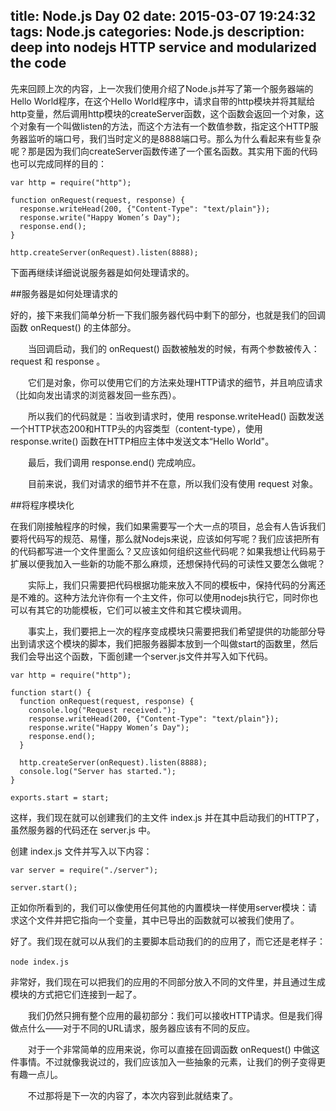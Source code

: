 title: Node.js Day 02
date: 2015-03-07 19:24:32
tags: Node.js
categories: Node.js
description: deep into nodejs HTTP service and modularized the code
---

先来回顾上次的内容，上一次我们使用介绍了Node.js并写了第一个服务器端的Hello World程序，在这个Hello World程序中，请求自带的http模块并将其赋给http变量，然后调用http模块的createServer函数，这个函数会返回一个对象，这个对象有一个叫做listen的方法，而这个方法有一个数值参数，指定这个HTTP服务器监听的端口号，我们当时定义的是8888端口号。那么为什么看起来有些复杂呢？那是因为我们向createServer函数传递了一个匿名函数。其实用下面的代码也可以完成同样的目的：

	var http = require("http");
	
	function onRequest(request, response) {
	  response.writeHead(200, {"Content-Type": "text/plain"});
	  response.write("Happy Women’s Day");
	  response.end();
	}
	
	http.createServer(onRequest).listen(8888);

下面再继续详细说说服务器是如何处理请求的。

##服务器是如何处理请求的　

好的，接下来我们简单分析一下我们服务器代码中剩下的部分，也就是我们的回调函数 onRequest() 的主体部分。

　　当回调启动，我们的 onRequest() 函数被触发的时候，有两个参数被传入：request 和 response 。

　　它们是对象，你可以使用它们的方法来处理HTTP请求的细节，并且响应请求（比如向发出请求的浏览器发回一些东西）。

　　所以我们的代码就是：当收到请求时，使用 response.writeHead() 函数发送一个HTTP状态200和HTTP头的内容类型（content-type），使用 response.write() 函数在HTTP相应主体中发送文本“Hello World"。

　　最后，我们调用 response.end() 完成响应。

　　目前来说，我们对请求的细节并不在意，所以我们没有使用 request 对象。

##将程序模块化

在我们刚接触程序的时候，我们如果需要写一个大一点的项目，总会有人告诉我们要将代码写的规范、易懂，那么就Nodejs来说，应该如何写呢？我们应该把所有的代码都写进一个文件里面么？又应该如何组织这些代码呢？如果我想让代码易于扩展以便我加入一些新的功能不那么麻烦，还想保持代码的可读性又要怎么做呢？

　　实际上，我们只需要把代码根据功能来放入不同的模板中，保持代码的分离还是不难的。这种方法允许你有一个主文件，你可以使用nodejs执行它，同时你也可以有其它的功能模板，它们可以被主文件和其它模块调用。

　　事实上，我们要把上一次的程序变成模块只需要把我们希望提供的功能部分导出到请求这个模块的脚本，我们把服务器脚本放到一个叫做start的函数里，然后我们会导出这个函数，下面创建一个server.js文件并写入如下代码。

	var http = require("http");
	
	function start() {
	  function onRequest(request, response) {
	    console.log("Request received.");
	    response.writeHead(200, {"Content-Type": "text/plain"});
	    response.write("Happy Women‘s Day");
	    response.end();
	  }
	
	  http.createServer(onRequest).listen(8888);
	  console.log("Server has started.");
	}
	
	exports.start = start;

这样，我们现在就可以创建我们的主文件 index.js 并在其中启动我们的HTTP了，虽然服务器的代码还在 server.js 中。

创建 index.js 文件并写入以下内容：

	var server = require("./server");
	
	server.start();

正如你所看到的，我们可以像使用任何其他的内置模块一样使用server模块：请求这个文件并把它指向一个变量，其中已导出的函数就可以被我们使用了。

好了。我们现在就可以从我们的主要脚本启动我们的的应用了，而它还是老样子：

	node index.js　

非常好，我们现在可以把我们的应用的不同部分放入不同的文件里，并且通过生成模块的方式把它们连接到一起了。

　　我们仍然只拥有整个应用的最初部分：我们可以接收HTTP请求。但是我们得做点什么——对于不同的URL请求，服务器应该有不同的反应。

　　对于一个非常简单的应用来说，你可以直接在回调函数 onRequest() 中做这件事情。不过就像我说过的，我们应该加入一些抽象的元素，让我们的例子变得更有趣一点儿。

　　不过那将是下一次的内容了，本次内容到此就结束了。
